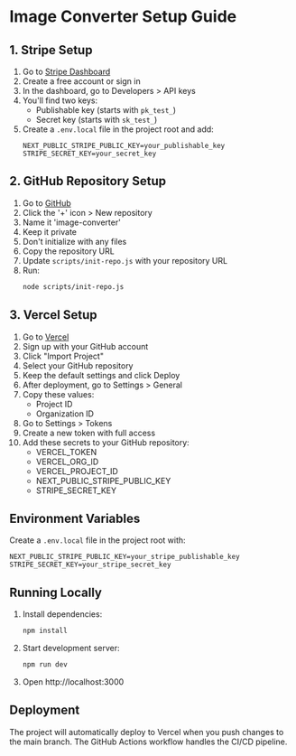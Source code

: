 # Image Converter Setup Guide

## 1. Stripe Setup
1. Go to [Stripe Dashboard](https://dashboard.stripe.com/register)
2. Create a free account or sign in
3. In the dashboard, go to Developers > API keys
4. You'll find two keys:
   - Publishable key (starts with `pk_test_`)
   - Secret key (starts with `sk_test_`)
5. Create a `.env.local` file in the project root and add:
   ```
   NEXT_PUBLIC_STRIPE_PUBLIC_KEY=your_publishable_key
   STRIPE_SECRET_KEY=your_secret_key
   ```

## 2. GitHub Repository Setup
1. Go to [GitHub](https://github.com)
2. Click the '+' icon > New repository
3. Name it 'image-converter'
4. Keep it private
5. Don't initialize with any files
6. Copy the repository URL
7. Update `scripts/init-repo.js` with your repository URL
8. Run:
   ```bash
   node scripts/init-repo.js
   ```

## 3. Vercel Setup
1. Go to [Vercel](https://vercel.com)
2. Sign up with your GitHub account
3. Click "Import Project"
4. Select your GitHub repository
5. Keep the default settings and click Deploy
6. After deployment, go to Settings > General
7. Copy these values:
   - Project ID
   - Organization ID
8. Go to Settings > Tokens
9. Create a new token with full access
10. Add these secrets to your GitHub repository:
    - VERCEL_TOKEN
    - VERCEL_ORG_ID
    - VERCEL_PROJECT_ID
    - NEXT_PUBLIC_STRIPE_PUBLIC_KEY
    - STRIPE_SECRET_KEY

## Environment Variables
Create a `.env.local` file in the project root with:
```
NEXT_PUBLIC_STRIPE_PUBLIC_KEY=your_stripe_publishable_key
STRIPE_SECRET_KEY=your_stripe_secret_key
```

## Running Locally
1. Install dependencies:
   ```bash
   npm install
   ```
2. Start development server:
   ```bash
   npm run dev
   ```
3. Open http://localhost:3000

## Deployment
The project will automatically deploy to Vercel when you push changes to the main branch. The GitHub Actions workflow handles the CI/CD pipeline.